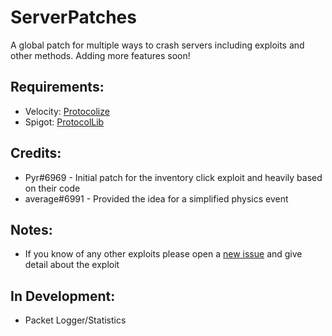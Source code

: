 # ServerPatches
A global patch for multiple ways to crash servers including exploits and other methods. Adding more features soon!

## Requirements: 
- Velocity: [Protocolize](https://github.com/Exceptionflug/protocolize/)
- Spigot: [ProtocolLib](https://github.com/dmulloy2/ProtocolLib/)
  
## Credits:
- Pyr#6969 - Initial patch for the inventory click exploit and heavily based on their code
- average#6991 - Provided the idea for a simplified physics event

## Notes:
- If you know of any other exploits please open a [new issue](https://github.com/summiner/ServerPatches/issues/new) and give detail about the exploit

## In Development:
- Packet Logger/Statistics